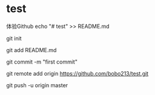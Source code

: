 # test
体验Github 
echo "# test" >> README.md  

git init  

git add README.md 

git commit -m "first commit"  

git remote add origin https://github.com/bobo213/test.git  

git push -u origin master  
